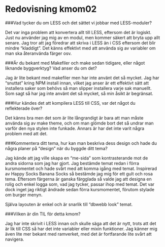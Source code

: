 ---
---
Redovisning kmom02
=========================
###Vad tycker du om LESS och det sättet vi jobbar med LESS-moduler?

Det var inga problem att konvertera allt till LESS, eftersom det är logiskt. Just nu använder jag mig av en modul, men kommer säkert att bryta upp allt senare. Jag tror att jag föredrar att skriva i LESS än i CSS eftersom det blir mindre “kladdigt”. Det känns effektivt med att använda sig av variabler om man ska återanvända färger osv. 

###Är du bekant med Makefiler och make sedan tidigare, eller något liknande byggverktyg? Vad anser du om det?

Jag är lite bekant med makefiler men har inte använt det så mycket. Jag har “snuttat” kring NPM install innan, vilket jag anser är ett effektivt sätt att installera saker som behövs så man slipper installera varje sak manuellt. Som sagt så har jag inte använt det så mycket, så min åsikt är begränsat. 

###Hur kändes det att kompilera LESS till CSS, var det något du reflekterade över?

Det känns bra men det som är lite långrandigt är bara att man måste använda sig av make theme, och om man glömde bort det så undrar man varför den nya stylen inte funkade. Annars är har det inte varit några problem med att det. 

###Kommentera ditt tema, hur kan man beskriva dess design och hade du några planer på “design” när du byggde ditt tema?

Jag kände att jag ville skapa en “me-sida” som kontrasterande mot de andra sidorna som jag har gjort. Jag bestämde temat redan i förra kursmomentet och hade svårt med att komma igång med temat. Inspirerad av Happy Socks Banana Socks så bestämde jag mig för ett gult och rosa tema. Eftersom färgerna är ganska färgglada så valde jag att designa en rolig och enkel logga som, vad jag tycker, passar ihop med temat. Det var dock inget jag riktigt ändrade sedan förra kursmomentet, förutom stylade om burger menyn.

Själva layouten är enkel och är snarlik till “dbwebb look” temat.

###Vilken är din TIL för detta kmom?

Jag har inte skrivit i LESS innan och skulle säga att det är nytt, trots att det är lik till CSS så har det inte variabler eller mixin funktioner. Jag känner mig även lite mer bekant med ramverket, med det är fortfarande lite svårt att navigera. 
